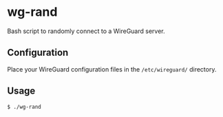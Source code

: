 # wg-rand
Bash script to randomly connect to a WireGuard server.

## Configuration
Place your WireGuard configuration files in the `/etc/wireguard/` directory.

## Usage
```
$ ./wg-rand
```
